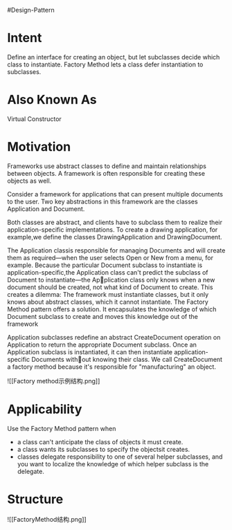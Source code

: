 #Design-Pattern
# Intent
Define an interface for creating an object, but let subclasses decide which class to
instantiate. Factory Method lets a class defer instantiation to subclasses.
# Also Known As
Virtual Constructor

# Motivation 
Frameworks use abstract classes to define and maintain relationships between objects. A framework is often responsible for creating these objects as well. 

Consider a framework for applications that can present multiple documents to the user. Two key abstractions in this framework are the classes Application and Document. 

Both classes are abstract, and clients have to subclass them to realize their application-specific implementations. To create a drawing application, for example,we define the classes DrawingApplication and DrawingDocument.

The Application classis responsible for managing Documents and will create them as required—when the user selects Open or New from a menu, for example. Because the particular Document subclass to instantiate is application-specific,the Application class can't predict the subclass of Document to instantiate—the Application class only knows when a new document should be created, not what kind of Document to create. This creates a dilemma: The framework must instantiate classes, but it only knows about abstract classes, which it cannot instantiate. The Factory Method pattern offers a solution. It encapsulates the knowledge of which Document subclass to create and moves this knowledge out of the framework

Application subclasses redefine an abstract CreateDocument operation on Application to return the appropriate Document subclass.
Once an Application subclass is instantiated, it can then instantiate application-specific Documents without knowing their class. We call CreateDocument a factory method because it's responsible for "manufacturing" an object.

![[Factory method示例结构.png]]

# Applicability 
Use the Factory Method pattern when 
- a class can't anticipate the class of objects it must create. 
- a class wants its subclasses to specify the objectsit creates. 
- classes delegate responsibility to one of several helper subclasses, and you want to localize the knowledge of which helper subclass is the delegate.

# Structure
![[FactoryMethod结构.png]]